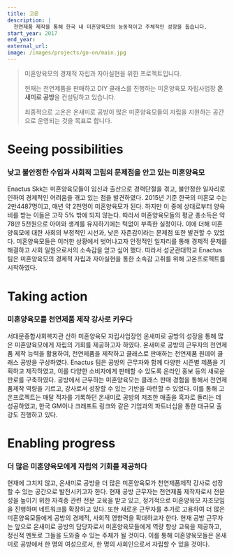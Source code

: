 ```yaml
---
title: 고온
description: |
  천연제품 제작을 통해 한국 내 미혼양육모의 능동적이고 주체적인 성장을 돕습니다.
start_year: 2017
end_year:
external_url:
image: /images/projects/go-on/main.jpg
---
```


>미혼양육모의 경제적 자립과 자아실현을 위한 프로젝트입니다.
>
>현재는 천연제품을 판매하고 DIY 클래스를 진행하는 미혼양육모 자립사업장 **온새미로 공방**을 컨설팅하고 있습니다.
>
>최종적으로 고온은 온새미로 공방이 많은 미혼양육모들의 자립을 지원하는 공간으로 운영되는 것을 목표로 합니다.


# Seeing possibilities

### 낮고 불안정한 수입과 사회적 고립의 문제점을 안고 있는 미혼양육모

Enactus Skk는 미혼양육모들이 임신과 출산으로 경력단절을 겪고, 불안정한 일자리로 인하여 경제적인 어려움을 겪고 있는 점을 발견하였다. 2015년 기준 한국의 미혼모 수는 2만4487명이고, 매년 약 2천명이 미혼양육모가 된다. 하지만 이 중에 상대로부터 양육비를 받는 이들은 고작 5% 밖에 되지 않는다. 따라서 미혼양육모들의 평균 총소득은 약 78만 5천원으로 아이와 생계를 유지하기에는 턱없이 부족한 실정이다. 이에 더해 미혼양육모에 대한 사회의 부정적인 시선과, 낮은 자존감이라는 문제점 또한 발견할 수 있었다. 미혼양육모들은 이러한 상황에서 벗어나고자 안정적인 일자리를 통해 경제적 문제를 해결하고 사회 일원으로서의 소속감을 얻고 싶어 했다. 따라서 성균관대학교 Enactus 팀은 미혼양육모의 경제적 자립과 자아실현을 통한 소속감 고취를 위해 고온프로젝트를 시작하였다.

# Taking action

### 미혼양육모를 천연제품 제작 강사로 키우다

서대문종합사회복지관 산하 미혼양육모 자립사업장인 온새미로 공방의 성장을 통해 많은 미혼양육모에게 자립의 기회를 제공하고자 하였다. 온새미로 공방의 근무자의 천연제품 제작 능력을 활용하여, 천연제품을 제작하고 클래스로 판매하는 천연제품 원데이 클래스 공방을 구상하였다. Enactus 팀은 공방의 근무자와 함께 다양한 시즌별 제품을 기획하고 제작하였고, 이를 다양한 소비자에게 판매할 수 있도록 온라인 홍보 등의 새로운 판로를 구축하였다. 공방에서 근무하는 미혼양육모는 클래스 판매 경험을 통해서 천연제품제작 역량을 기르고, 강사로서 성장할 수 있는 기반을 마련할 수 있었다. 이를 통해 고온프로젝트는 매달 적자를 기록하던 온새미로 공방의 저조한 매출을 흑자로 돌리는 데 성공하였고, 한국 GM이나 크래프트 링크와 같은 기업과의 파트너십을 통한 대규모 출강도 진행하고 있다.

# Enabling progress

### 더 많은 미혼양육모에게 자립의 기회를 제공하다

현재에 그치지 않고, 온새미로 공방을 더 많은 미혼양육모가 천연제품제작 강사로 성장할 수 있는 공간으로 발전시키고자 한다. 현재 공방 근무자는 천연제품 제작자로서 전문성을 높이기 위한 자격증 관련 전문 교육을 받고 있고, 정기적으로 미혼양육모 자조모임을 진행하며 네트워크를 확장하고 있다. 또한 새로운 근무자를 추가로 고용하여 더 많은 미혼양육모들에게 공방의 경제적, 사회적 영향력을 확대하고자 한다. 현재 공방 근무자는 앞으로 온새미로 공방의 담당자로서 미혼양육모들에게 역량 향상 교육을 제공하고, 정신적 멘토로 그들을 도와줄 수 있는 주체가 될 것이다. 이를 통해 미혼양육모들은 온새미로 공방에서 한 명의 여성으로서, 한 명의 사회인으로서 자립할 수 있을 것이다.

